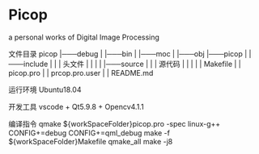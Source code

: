 # Picop

a personal works of Digital Image Processing

文件目录
picop
|───debug
|    |───bin
|    |───moc
|    |───obj
|───picop
|    |───include
|    |   | 头文件
|    |   |
|    |───source
|    |   | 源代码
|    |   |
|    |   Makefile
|    |   picop.pro
|    |   prcop.pro.user
|    |   README.md

运行环境
Ubuntu18.04

开发工具
vscode + Qt5.9.8 + Opencv4.1.1

编译指令
qmake ${workSpaceFolder}picop.pro -spec linux-g++ CONFIG+=debug CONFIG+=qml_debug
make -f ${workSpaceFolder}Makefile qmake_all
make -j8
